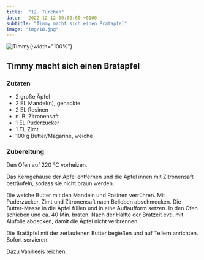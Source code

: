 ```yaml
---
title:  "12. Türchen"
date:   2022-12-12 00:00:00 +0100
subtitle: "Timmy macht sich einen Bratapfel"
image: "img/18.jpg"
---
```


![Timmy](../img/18.jpg){:width="100%"}

## Timmy macht sich einen Bratapfel

### Zutaten
* 2 große	Äpfel
* 2 EL	Mandel(n), gehackte
* 2 EL	Rosinen
* n. B.	Zitronensaft
* 1 EL	Puderzucker
* 1 TL	Zimt
* 100 g	Butter/Magarine, weiche

### Zubereitung
Den Ofen auf 220 °C vorheizen.

Das Kerngehäuse der Äpfel entfernen und die Äpfel innen mit Zitronensaft beträufeln, sodass sie nicht braun werden.

Die weiche Butter mit den Mandeln und Rosinen verrühren. Mit Puderzucker, Zimt und Zitronensaft nach Belieben abschmecken. Die Butter-Masse in die Äpfel füllen und in eine Auflaufform setzen. In den Ofen schieben und ca. 40 Min. braten. Nach der Hälfte der Bratzeit evtl. mit Alufolie abdecken, damit die Äpfel nicht verbrennen.

Die Bratäpfel mit der zerlaufenen Butter begießen und auf Tellern anrichten. Sofort servieren.

Dazu Vanilleeis reichen.
